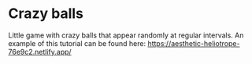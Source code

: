# Crazy balls

Little game with crazy balls that appear randomly at regular intervals.
An example of this tutorial can be found here:
https://aesthetic-heliotrope-76e9c2.netlify.app/
